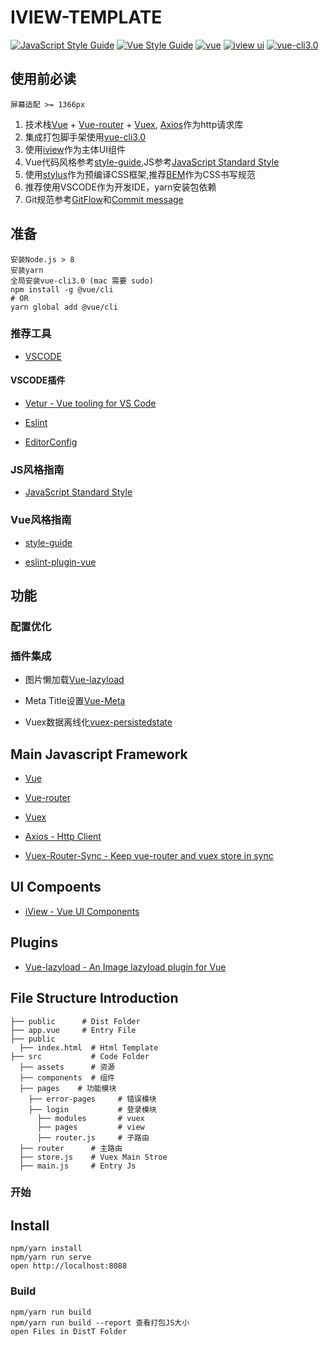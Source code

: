 # IVIEW-TEMPLATE
[![JavaScript Style Guide](https://img.shields.io/badge/code_style-standard-brightgreen.svg)](https://standardjs.com)
[![Vue Style Guide](https://img.shields.io/badge/vue_style-beta-brightgreen.svg)](https://vuefe.cn/v2/style-guide/)
[![vue](https://img.shields.io/badge/vue-2.5.16-brightgreen.svg?style=flat-square)](https://github.com/vuejs/vue)
[![iview ui](https://img.shields.io/badge/iview-3.0.0-brightgreen.svg?style=flat-square)](https://github.com/iview/iview)
[![vue-cli3.0](https://img.shields.io/badge/vue_cli-3.0-brightgreen.svg?style=flat-square)](https://cli.vuejs.org)

## 使用前必读
`屏幕适配 >= 1366px`
1. 技术栈[Vue](http://cn.vuejs.org/guide/) + [Vue-router](http://router.vuejs.org/zh-cn/index.html) + [Vuex](http://vuex.vuejs.org/zh-cn/index.html), [Axios](https://github.com/mzabriskie/axios)作为http请求库
2. 集成打包脚手架使用[vue-cli3.0](https://cli.vuejs.org)
3. 使用[iview](https://www.iviewui.com)作为主体UI组件
4. Vue代码风格参考[style-guide](https://vuefe.cn/v2/style-guide/),JS参考[JavaScript Standard Style](https://standardjs.com/rules-zhcn.html)
5. 使用[stylus](https://www.zhangxinxu.com/jq/stylus/)作为预编译CSS框架,推荐[BEM](https://www.w3cplus.com/css/bem-definitions.html)作为CSS书写规范
6. 推荐使用VSCODE作为开发IDE，yarn安装包依赖
7. Git规范参考[GitFlow](https://www.cnblogs.com/lcngu/p/5770288.html)和[Commit message](http://www.ruanyifeng.com/blog/2016/01/commit_message_change_log.html)

## 准备
```
安装Node.js > 8
安装yarn
全局安装vue-cli3.0 (mac 需要 sudo)
npm install -g @vue/cli
# OR
yarn global add @vue/cli
```

### 推荐工具

- [VSCODE](https://code.visualstudio.com/)

#### VSCODE插件

- [Vetur - Vue tooling for VS Code](https://vuejs.github.io/vetur/)

- [Eslint](https://marketplace.visualstudio.com/items?itemName=dbaeumer.vscode-eslint)

- [EditorConfig](https://marketplace.visualstudio.com/items?itemName=EditorConfig.EditorConfig)

### JS风格指南

- [JavaScript Standard Style](https://standardjs.com/rules-zhcn.html)

### Vue风格指南

- [style-guide](https://youzan.github.io/vant/#/zh-CN/style-guide)

- [eslint-plugin-vue](https://github.com/vuejs/eslint-plugin-vue/tree/master/docs/rules)

## 功能

### 配置优化

### 插件集成

- 图片懒加载[Vue-lazyload](https://github.com/hilongjw/vue-lazyload)

- Meta Title设置[Vue-Meta](https://github.com/declandewet/vue-meta)

- Vuex数据离线化[vuex-persistedstate](https://www.npmjs.com/package/vuex-persistedstate)

## Main Javascript Framework

-	[Vue](http://cn.vuejs.org/guide/)

-	[Vue-router](http://router.vuejs.org/zh-cn/index.html)

-	[Vuex](http://vuex.vuejs.org/zh-cn/index.html)

-	[Axios - Http Client](https://github.com/mzabriskie/axios)

-	[Vuex-Router-Sync - Keep vue-router and vuex store in sync](https://github.com/vuejs/vuex-router-sync)

## UI Compoents

-	[iView - Vue UI Components](https://www.iviewui.com)

## Plugins

-	[Vue-lazyload - An Image lazyload plugin for Vue](https://github.com/hilongjw/vue-lazyload)

## File Structure Introduction

```
├── public      # Dist Folder
├── app.vue     # Entry File
├── public
  ├── index.html  # Html Template
├── src           # Code Folder
  ├── assets      # 资源
  ├── components  # 组件
  ├── pages    # 功能模块
    ├── error-pages     # 错误模块
    ├── login           # 登录模块
      ├── modules       # vuex
      ├── pages         # view
      ├── router.js     # 子路由
  ├── router      # 主路由
  ├── store.js    # Vuex Main Stroe
  ├── main.js     # Entry Js
```

### 开始

## Install
```
npm/yarn install
npm/yarn run serve
open http://localhost:8088
```

### Build
```
npm/yarn run build
npm/yarn run build --report 查看打包JS大小
open Files in DistT Folder
```
